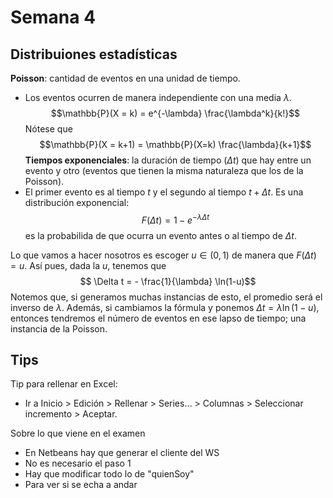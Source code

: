 # Semana 4
## Distribuiones estadísticas
**Poisson**: cantidad de eventos en una unidad de tiempo. 
- Los eventos ocurren de manera independiente con una media $\lambda$.
$$\mathbb{P}(X = k) = e^{-\lambda} \frac{\lambda^k}{k!}$$
Nótese que
$$\mathbb{P}(X = k+1) = \mathbb{P}(X=k) \frac{\lambda}{k+1}$$
**Tiempos exponenciales**: la duración de tiempo ($\Delta t$) que hay entre un evento y otro (eventos que tienen la misma naturaleza que los de la Poisson).
- El primer evento es al tiempo $t$ y el segundo al tiempo $t+\Delta t$.
Es una distribución exponencial:
$$F(\Delta t) = 1 - e^{-\lambda \Delta t}$$
es la probabilida de que ocurra un evento antes o al tiempo de $\Delta t$. 

Lo que vamos a hacer nosotros es escoger $u \in (0, 1)$ de manera que $F(\Delta t) = u$. Así pues, dada la $u$, tenemos que 
$$ \Delta t = - \frac{1}{\lambda} \ln(1-u)$$
Notemos que, si generamos muchas instancias de esto, el promedio será el inverso de $\lambda$. Además, si cambiamos la fórmula y ponemos $\Delta t = \lambda \ln(1-u)$, entonces tendremos el número de eventos en ese lapso de tiempo; una instancia de la Poisson.

## Tips
Tip para rellenar en Excel:
- Ir a Inicio > Edición > Rellenar > Series... > Columnas > Seleccionar incremento > Aceptar.

Sobre lo que viene en el examen
- En Netbeans hay que generar el cliente del WS
- No es necesario el paso 1
- Hay que modificar todo lo de "quienSoy"
- Para ver si se echa a andar
